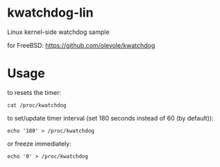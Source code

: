 # kwatchdog-lin
Linux kernel-side watchdog sample

for FreeBSD: https://github.com/olevole/kwatchdog

# Usage

to resets the timer:
```
cat /proc/kwatchdog
```

to set/update timer interval (set 180 seconds instead of 60 (by default)):
```
echo '180' > /proc/kwatchdog
```

or freeze immediately:
```
echo '0' > /proc/kwatchdog
```
